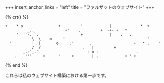 +++
insert_anchor_links = "left"
title = "ファルザットのウェブサイト"
+++

{% crt() %}

```TXT
+    * o                +         '            |             *  +     
          _..              +'    .         +  -+- +   *               
     '  '`-. `.                   +            |    .   .             
            \  \    o     '                                     '     
  '         |  |       o     .'       .                   +   * .    '
            /  /                   .   |         +                    
        _.-`_.`                      - o -                 .          
    .    '''     +      '     +        | .            + ' +           
```

{% end %}

これらは私のウェブサイト構築における第一歩です。
